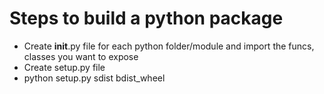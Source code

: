 # Steps to build a python package

- Create __init__.py file for each python folder/module and import the funcs, classes you want to expose
- Create setup.py file
- python setup.py sdist bdist_wheel
